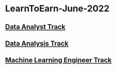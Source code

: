 # LearnToEarn-June-2022


## [Data Analyst Track](/Data-Analyst-Skills/README.md)

## [Data Analysis Track](/Data-Analysis-Skills/README.md)

## [Machine Learning Engineer Track](/Machine-Learning-Engineer-Skills/README.md)